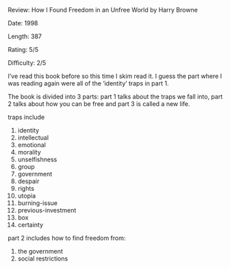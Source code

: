 Review: How I Found Freedom in an Unfree World by Harry Browne

Date: 1998

Length: 387

Rating: 5/5

Difficulty: 2/5

I’ve read this book before so this time I skim read it. I guess the part where I was reading again were all of the ‘identity’ traps in part 1.

The book is divided into 3 parts:  part 1 talks about the traps we fall into, part 2 talks about how you can be free and part 3 is called a new life.

traps include 

1. identity
2. intellectual
3. emotional
4. morality
5. unselfishness
6. group
7. government
8. despair
9. rights
10. utopia
11. burning-issue
12. previous-investment
13. box
14. certainty

part 2 includes how to find freedom from:

1. the government
2. social restrictions
